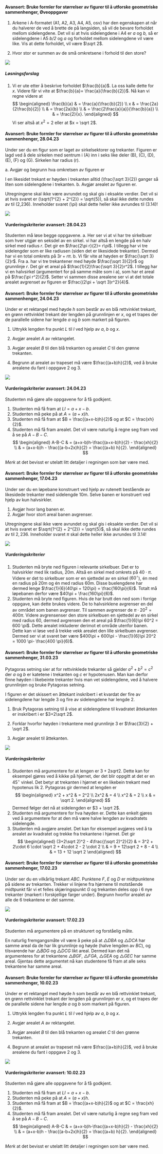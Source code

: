 #### Avansert: Bruke formler for størrelser av figurer til å utforske geometriske sammenhenger,  Øveoppgaver

1. Arkene i A-formatet (A1, A2, A3, A4, A5, osv) har den egenskapen at
    når du halverer de ved å brette de på langsiden, så vil de bevare
    forholdet mellom sidelengdene. Det vil si at hvis sidelengdene i A4
    er *a* og *b,* så er sidelengdene i A5 *b/2* og *a* og forholdet
    mellom sidelengdene vil være like. Vis at dette forholdet, vil være $\sqrt 2$.

2. Hvor stor er summen av de små omkretsene i forhold til den store?

![](https://raw.githubusercontent.com/Andremartiny/MA-173/main/img/geo/image3.png)

##### Løsningsforslag

1. Vi er ute etter å beskrive forholdet $\frac{b}{a}$. La oss kalle dette for $x$. Videre får vi vite at $\frac{b}{a}= \frac{a}{\frac{b}{2}}$. Nå kan vi regne videre at
$$
\begin{aligned}
\frac{b}{a}
& =
\frac{a}{\frac{b}{2}}
\\
x & = \frac{2a}{2\frac{b}{2}}
\\
& = \frac{2a}{b}
\\
& = \frac{2\frac{a}{a}}{\frac{b}{a}}
\\
& = \frac{2}{x}.
\end{aligned}
$$
Vi ser altså at $x^2 = 2$ eller at $x = \sqrt 2$.

#### Avansert: Bruke formler for størrelser av figurer til å utforske geometriske sammenhenger,  28.04.23

Under ser du en figur som er laget av sirkelsektorer og trekanter. Figuren er lagd ved å dele sirkelen med sentrum i \(A\) inn i seks like deler \(B\), \(C\), \(D\), \(E\), \(F\) og \(G\).  Sirkelen har radius \(r\).

a. Avgjør og begrunn hva omkretsen av figuren er

I en likesidet trekant er høyden i trekanten alltid \(\frac{\sqrt 3}{2}\) ganger så liten som sidelengdene i trekanten.
b. Avgjør arealet av figuren er.


Utregningene skal ikke være avrundet og skal gis i eksakte verdier. Det vil si at hvis svaret er \(\sqrt{1^{2} + 2^{2}} = \sqrt{5}\), så skal ikke dette rundes av til \(2,236\). Inneholder svaret \(\pi\) skal dette heller ikke avrundes til \(3.14\)!

![](https://raw.githubusercontent.com/Andremartiny/MA-173/main/img/2023-04-25-13-59-55.png)

#### Vurderingskriterier avansert:  28.04.23

Studenten må løse begge oppgavene.
a. Her ser vi at vi har tre sirkelbuer som hver utgjør en seksdel av en sirkel. vi har altså en lengde på en halv sirkel med radius $r$. Det gir en $\frac{2\pi r}{2}= r\pi$. I tillegg har vi tre sidelengder som er like radiusen (siden det er likesidede trekanter). Dermed har vi en total omkrets på $3r + r\pi$. 
b. Vi får vite at høyden er $\frac{\sqrt 3}{2}r$. Fra a. har vi tre trekantener med høyde $\frac{\sqrt 3}{2}r$ og grunnlinje $r$. Det gir et areal på $\frac{1}{2}\frac{\sqrt 3}{2}r^2$. I tillegg har vi en halvsirkel (argumentert for på samme måte som i a), som har et areal på $\frac{\pi r^2}{2}$. Setter vi sammen disse arealene ser vi at det totale arealet avgrenset av figuren er $\frac{(2\pi + \sqrt 3)r^2}{4}$. 

#### Avansert: Bruke formler for størrelser av figurer til å utforske geometriske sammenhenger,  24.04.23

Under er et rektangel med høyde $h$ som består av en blå rettvinklet trekant, en grønn rettvinklet trekant der lengden på grunnlinjen er $x$, og et trapes der de parallelle sidene har lengde $a$ og $b$ som markert på figuren.

1. Uttrykk lengden fra punkt $L$ til $I$ ved hjelp av $a$, $b$ og $x$.

2. Avgjør arealet $A$ av rektangelet.

3. Avgjør arealet $B$ til den blå trekanten og arealet $C$ til den grønne trekanten.

4. Begrunn at arealet av trapeset må være $\frac{(a+b)h}{2}$, ved å bruke arealene du fant i oppgave 2 og 3.

![](https://raw.githubusercontent.com/Andremartiny/MA-173/main/img/2023-03-24-22-22-14.png)

#### Vurderingskriterier avansert:  24.04.23

Studenten må gjøre alle oppgavene for å få godkjent.

1. Studenten må få fram at $LI = a+x-b$.
2. Studenten må peke på at $A = (a+x)h$.
3. Studenten må få fram at $B = \frac{(a+x-b)h}{2}$ og at $C = \frac{xh}{2}$.
4. Studenten må få fram arealet. Det vil være naturlig å regne seg fram ved å se på $A-B-C$.
$$
\begin{aligned}
A-B-C & = (a+x-b)h-\frac{(a+x-b)h}{2} - \frac{xh}{2}
\\
& = (a+x-b)h - \frac{(a-b+2x)h}{2} = \frac{(a+b) h}{2}.
\end{aligned}
$$

*Merk* at det bevisst er utelatt litt detaljer i regningen som bør være med.

#### Avansert: Bruke formler for størrelser av figurer til å utforske geometriske sammenhenger,  17.04.23

Under ser du en løpebane konstruert ved hjelp av rutenett bestående av likesidede trekanter med sidelengde 10m. Selve banen er konstruert ved hjelp av kun halvsirkler.

1. Avgjør hvor lang banen er.
2. Avgjør hvor stort areal banen avgrenser.

Utregningene skal ikke være avrundet og skal gis i eksakte verdier. Det vil si at hvis svaret er $\sqrt{1^{2} + 2^{2}} = \sqrt{5}$, så skal ikke dette rundes av til $2,236$. Inneholder svaret $\pi$ skal dette heller ikke avrundes til $3.14$!

![](https://raw.githubusercontent.com/Andremartiny/MA-173/main/img/2023-04-13-14-21-59.png)

##### Vurderingskriterier

1. Studenten må bryte ned figuren i relevante sirkelbuer. Det er to halvsirkler med lik radius, $20$m. Altså en sirkel med omkrets på $40\cdot \pi$. Videre er det to sirkelbuer som er en sjettedel av en sirkel ($60^\circ$), én med en radius på $20$m og én med radius $60$m. Disse buelengdene har dermed lenge $\frac{1}{6}(40\pi + 120\pi) = \frac{160\pi}{6}$. Totalt må løpebanen derfor være $40\pi + \frac{160\pi}{6}$.
2. Studenten må bryte ned figuren. Hvis de har brutt den ned som i forrige oppgave, kan dette brukes videre. De to halvsirklene avgrenser en del av området som banen avgrenser. Til sammen avgrenser de $\pi\cdot  20^2 = 400 \pi$. Videre avgrensenser den store sirkelbuen en sjettedel av en sirkel med radius $60$, dermed avgrensen den et areal på $\frac{1}{6}\pi 60^2 = 600 \pi$. Dette arealet inkluderer derimot et område utenfor banen. Dette kan vi løse ved å trekke vekk arealet den lille sirkelbuen avgrenser. Dermed ser vi at svaret bør være $400\pi + 600\pi - \frac{1}{6}\pi 20^2 = 1000 \pi- \frac{400 \pi}{6}$.

#### Avansert: Bruke formler for størrelser av figurer til å utforske geometriske sammenhenger,  31.03.23

Pytagoras setning sier at for rettvinklede trekanter så gjelder $a^2+b^2 = c^2$ der $a$ og $b$ er katetene i trekanten og $c$ er hypotenusen. Man kan derfor finne høyden i likebeinte trekanter hvis man vet sidelengdene, ved å halvere grunnlinjen og bruke Pytagoras setning.

I figuren er det skissert en åttekant inskribert i et kvardat der fire av sidelengdene har lengde $3$ og fire av sidelengdene har lengde $2$.

1. Bruk Pytagoras setning til å vise at sidelengdene til kvadratet åttekanten er inskribert i er  $3+2\sqrt 2$.

2. Forklar hvorfor høyden i trekantene med grunnlinje $3$ er $\frac{3}{2} + \sqrt 2$.

3. Avgjør arealet til åttekanten.

![](https://raw.githubusercontent.com/Andremartiny/MA-173/main/img/2023-03-30-14-31-10.png)

##### Vurderingskriterier

1. Studenten må argumentere for at lengen er $3 + 2 sqrt 2$. Dette kan for eksempel gjøres ved å kikke på hjørnet, der det blir oppgitt at det er en $45^\circ$ vinkel. Det betyr at trekanten i hjørnet er en likebein trekant med hypotenus lik $2$. Pytagoras gir dermed at lengden er
$$
\begin{aligned}
x^2 + x^2
& = 2^2
\\
2x^2
 & = 4
\\
x^2
& =
2
\\
x & = \sqrt 2.
\end{aligned}
$$
Dermed følger det nå at sidelengden er $3 + \sqrt 2$.
2. Studenten må argumentere for hva høyden er. Dette kan enkelt gjøres ved å argumentere for at den må være halve lengden av kvadratets sidelengde.
3. Studenten må avgjøre arealet. Det kan for eksempel avgjøres ved å ta arealet av kvadratet og trekke fra trekantene i hjørnet. Det gir
$$
\begin{aligned}
(3+2\sqrt 2)^2 - 4\frac{(\sqrt 2)^2}{2}
& =
3^2 + 2\cdot 6 \cdot \sqrt 2 + 4\cdot 2 - 2 \cdot 2
\\
& =
9 + 12\sqrt 2 + 8 - 4
\\
& = 13 + 12 \sqrt 2
\end{aligned}
$$

#### Avansert: Bruke formler for størrelser av figurer til å utforske geometriske sammenhenger,  17.02.23

Under ser du en vilkårlig trekant $ABC$. Punktene $F$, $E$ og $D$ er midtpunktene på sidene av trekanten. Trekker vi linjene fra hjørnene til motstående midtpunkt får vi et felles skjæringspunkt $G$ og trekanten deles opp i $6$ nye trekanter (markert i forskjellige farger under). Begrunn hvorfor arealet av alle de $6$ trekantene er det samme.  

![](https://raw.githubusercontent.com/Andremartiny/MA-173/main/img/2023-03-24-22-13-42.png)

#### Vurderingskriterier avansert:  17.02.23

Studenten må argumentere på en strukturert og forståelig måte.

En naturlig fremgangsmåte vil være å peke på at $\triangle DBA$ og $\triangle DCA$ har samme areal da de har lik grunnlinje og høyde (halve lengden av $BC$), og tilsvarende har $\triangle BDG$ og $\triangle DCG$ likt areal. Dermed kan det nå argumenteres for at trekantene $\triangle BGF$, $\triangle FGA$, $\triangle GEA$ og $\triangle GEC$ har samme areal. Gjentas dette argumentet nå kan studentene få fram at alle seks trekantene har samme areal.


#### Avansert: Bruke formler for størrelser av figurer til å utforske geometriske sammenhenger,  10.02.23

Under er et rektangel med høyde $h$ som består av en blå rettvinklet trekant, en grønn rettvinklet trekant der lengden på grunnlinjen er $x$, og et trapes der de parallelle sidene har lengde $a$ og $b$ som markert på figuren.

1. Uttrykk lengden fra punkt $L$ til $I$ ved hjelp av $a$, $b$ og $x$.

2. Avgjør arealet $A$ av rektangelet.

3. Avgjør arealet $B$ til den blå trekanten og arealet $C$ til den grønne trekanten.

4. Begrunn at arealet av trapeset må være $\frac{(a+b)h}{2}$, ved å bruke arealene du fant i oppgave 2 og 3.

![](https://raw.githubusercontent.com/Andremartiny/MA-173/main/img/2023-03-24-22-22-14.png)

#### Vurderingskriterier avansert:  10.02.23

Studenten må gjøre alle oppgavene for å få godkjent.

1. Studenten må få fram at $LI = a+x-b$.
2. Studenten må peke på at $A = (a+x)h$.
3. Studenten må få fram at $B = \frac{(a+x-b)h}{2}$ og at $C = \frac{xh}{2}$.
4. Studenten må få fram arealet. Det vil være naturlig å regne seg fram ved å se på $A-B-C$.
$$
\begin{aligned}
A-B-C & = (a+x-b)h-\frac{(a+x-b)h}{2} - \frac{xh}{2}
\\
& = (a+x-b)h - \frac{(a-b+2x)h}{2} = \frac{(a+b) h}{2}.
\end{aligned}
$$

*Merk* at det bevisst er utelatt litt detaljer i regningen som bør være med.
